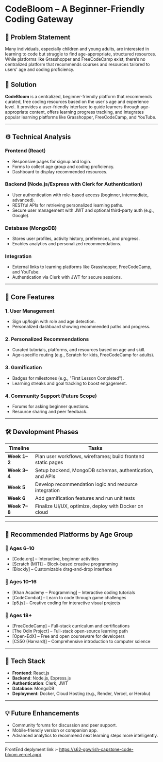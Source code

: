 # CodeBloom – A Beginner-Friendly Coding Gateway

## 🧠 Problem Statement
Many individuals, especially children and young adults, are interested in learning to code but struggle to find age-appropriate, structured resources. While platforms like Grasshopper and FreeCodeCamp exist, there’s no centralized platform that recommends courses and resources tailored to users' age and coding proficiency.

## 🌱 Solution
**CodeBloom** is a centralized, beginner-friendly platform that recommends curated, free coding resources based on the user's age and experience level. It provides a user-friendly interface to guide learners through age-appropriate content, offers learning progress tracking, and integrates popular learning platforms like Grasshopper, FreeCodeCamp, and YouTube.

---

## ⚙️ Technical Analysis

### Frontend (React)
- Responsive pages for signup and login.
- Forms to collect age group and coding proficiency.
- Dashboard to display recommended resources.

### Backend (Node.js/Express with Clerk for Authentication)
- User authentication with role-based access (beginner, intermediate, advanced).
- RESTful APIs for retrieving personalized learning paths.
- Secure user management with JWT and optional third-party auth (e.g., Google).

### Database (MongoDB)
- Stores user profiles, activity history, preferences, and progress.
- Enables analytics and personalized recommendations.

### Integration
- External links to learning platforms like Grasshopper, FreeCodeCamp, and YouTube.
- Authentication via Clerk with JWT for secure sessions.

---

## 🌟 Core Features

### 1. User Management
- Sign up/login with role and age detection.
- Personalized dashboard showing recommended paths and progress.
  
### 2. Personalized Recommendations
- Curated tutorials, platforms, and resources based on age and skill.
- Age-specific routing (e.g., Scratch for kids, FreeCodeCamp for adults).

### 3. Gamification
- Badges for milestones (e.g., "First Lesson Completed").
- Learning streaks and goal tracking to boost engagement.

### 4. Community Support (Future Scope)
- Forums for asking beginner questions.
- Resource sharing and peer feedback.

---

## 🛠️ Development Phases

| Timeline   | Tasks |
|------------|-------|
| **Week 1–2** | Plan user workflows, wireframes; build frontend static pages |
| **Week 3–4** | Setup backend, MongoDB schemas, authentication, and APIs |
| **Week 5**   | Develop recommendation logic and resource integration |
| **Week 6**   | Add gamification features and run unit tests |
| **Week 7–8** | Finalize UI/UX, optimize, deploy with Docker on cloud |

---

## 🧒 Recommended Platforms by Age Group

### 👶 Ages 6–10
- [Code.org] – Interactive, beginner activities
- [Scratch (MIT)] – Block-based creative programming
- [Blockly] – Customizable drag-and-drop interface

### 👧 Ages 10–16
- [Khan Academy – Programming] – Interactive coding tutorials
- [CodeCombat] – Learn to code through game challenges
- [p5.js] – Creative coding for interactive visual projects

### 👨 Ages 18+
- [FreeCodeCamp] – Full-stack curriculum and certifications
- [The Odin Project] – Full-stack open-source learning path
- [Open-EdX] – Free and open courseware for developers
- [CS50 (Harvard)] – Comprehensive introduction to computer science

---

## 🚀 Tech Stack
- **Frontend**: React.js
- **Backend**: Node.js, Express.js
- **Authentication**: Clerk, JWT
- **Database**: MongoDB
- **Deployment**: Docker, Cloud Hosting (e.g., Render, Vercel, or Heroku)

---

## 💡 Future Enhancements
- Community forums for discussion and peer support.
- Mobile-friendly version or companion app.
- Advanced analytics to recommend next learning steps more intelligently.

---


FrontEnd deplyment link :- https://s62-gowrish-capstone-code-bloom.vercel.app/



